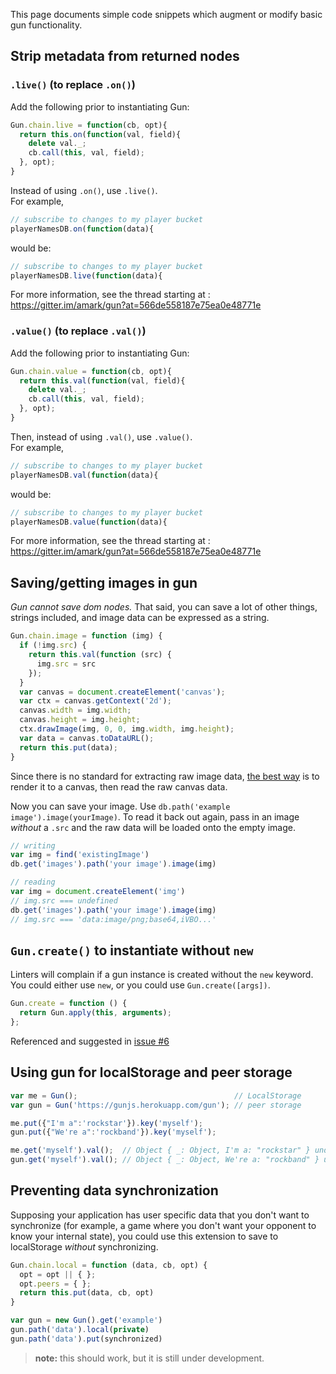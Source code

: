 This page documents simple code snippets which augment or modify basic gun functionality.

## Strip metadata from returned nodes

### `.live()` (to replace `.on()`)

Add the following prior to instantiating Gun:
```javascript
Gun.chain.live = function(cb, opt){ 
  return this.on(function(val, field){ 
    delete val._; 
    cb.call(this, val, field); 
  }, opt); 
}
```

Instead of using `.on()`, use `.live()`.  
For example,

```javascript
// subscribe to changes to my player bucket
playerNamesDB.on(function(data){
```
would be:
```javascript
// subscribe to changes to my player bucket
playerNamesDB.live(function(data){
```
For more information, see the thread starting at : https://gitter.im/amark/gun?at=566de558187e75ea0e48771e



### `.value()` (to replace `.val()`)

Add the following prior to instantiating Gun:
```javascript
Gun.chain.value = function(cb, opt){
  return this.val(function(val, field){
    delete val._;
    cb.call(this, val, field);
  }, opt);
}
```

Then, instead of using `.val()`, use `.value()`.  
For example,

```javascript
// subscribe to changes to my player bucket
playerNamesDB.val(function(data){
```
would be:
```javascript
// subscribe to changes to my player bucket
playerNamesDB.value(function(data){
```
For more information, see the thread starting at : https://gitter.im/amark/gun?at=566de558187e75ea0e48771e

## Saving/getting images in gun
*Gun cannot save dom nodes.* That said, you can save a lot of other things, strings included, and image data can be expressed as a string.

```javascript
Gun.chain.image = function (img) {
  if (!img.src) {
    return this.val(function (src) {
      img.src = src
    });
  }
  var canvas = document.createElement('canvas');
  var ctx = canvas.getContext('2d');
  canvas.width = img.width;
  canvas.height = img.height;
  ctx.drawImage(img, 0, 0, img.width, img.height);
  var data = canvas.toDataURL();
  return this.put(data);
}
```

Since there is no standard for extracting raw image data, [the best way](http://stackoverflow.com/questions/934012/get-image-data-in-javascript#answer-934925) is to render it to a canvas, then read the raw canvas data.

Now you can save your image. Use `db.path('example image').image(yourImage)`. To read it back out again, pass in an image *without* a `.src` and the raw data will be loaded onto the empty image.

```javascript
// writing
var img = find('existingImage')
db.get('images').path('your image').image(img)

// reading
var img = document.createElement('img')
// img.src === undefined
db.get('images').path('your image').image(img)
// img.src === 'data:image/png;base64,iVBO...'
```

## `Gun.create()` to instantiate without `new`

Linters will complain if a gun instance is created without the `new` keyword.
You could either use `new`, or you could use `Gun.create([args])`.

```javascript
Gun.create = function () {
  return Gun.apply(this, arguments);
};
```

Referenced and suggested in [issue #6](https://github.com/amark/gun/issues/6)

## Using gun for localStorage and peer storage

```javascript
var me = Gun();                                   // LocalStorage
var gun = Gun('https://gunjs.herokuapp.com/gun'); // peer storage

me.put({"I'm a":'rockstar'}).key('myself');
gun.put({"We're a":'rockband'}).key('myself');

me.get('myself').val();  // Object { _: Object, I'm a: "rockstar" } undefined
gun.get('myself').val(); // Object { _: Object, We're a: "rockband" } undefined
```

## Preventing data synchronization

Supposing your application has user specific data that you don't want to synchronize
(for example, a game where you don't want your opponent to know your internal state),
you could use this extension to save to localStorage *without* synchronizing.

```javascript
Gun.chain.local = function (data, cb, opt) {
  opt = opt || { };
  opt.peers = { };
  return this.put(data, cb, opt)
}

var gun = new Gun().get('example')
gun.path('data').local(private)
gun.path('data').put(synchronized)
```

> **note:** this should work, but it is still under development.
